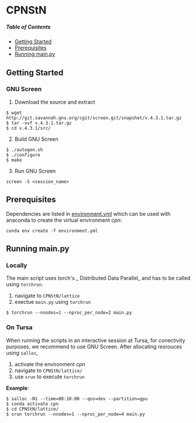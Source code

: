 # CPNStN

##### Table of Contents
- [Getting Started](#getting-started)  
- [Prerequisites](#prerequisites)
- [Running main.py](#running-mainpy)

## Getting Started

### GNU Screen

1. Download the source and extract 
```
$ wget http://git.savannah.gnu.org/cgit/screen.git/snapshot/v.4.3.1.tar.gz
$ tar -xvf v.4.3.1.tar.gz
$ cd v.4.3.1/src/
```

2. Build GNU Screen
```
$ ./autogen.sh
$ ./configure
$ make
```

3. Run GNU Screen
``` 
screen -S <session_name>
```

## Prerequisites

Dependencies are listed in [environment.yml](https://github.com/dHuberYoumans/CPNStN/blob/main/environment.yml) which can be used with anaconda to create the virtual environment _cpn_:
```
conda env create -f environment.yml
```

## Running main.py

### Locally
The main script uses torch's _ Distributed Data Parallel_ and has to be called using `torchrun`.

1. navigate to `CPNStN/lattice`
2. exectue `main.py` using `torchrun`

```
$ torchrun --nnodes=1 --nproc_per_node=2 main.py
```


### On Tursa
When running the scripts in an interactive session at Tursa, for conectivity purposes, we recommend to use GNU Screen. 
After allocating resrouces using `salloc`, 

1. activate the environment _cpn_
2. navigate to `CPNStN/lattice/`
3. use `srun` to execute `torchrun`

**Example**:
```
$ salloc -N1 --time=00:10:00 --qos=dev --partition=gpu
$ conda activate cpn
$ cd CPNStN/lattice/
$ srun torchrun --nnodes=1 --nproc_per_node=4 main.py
```

